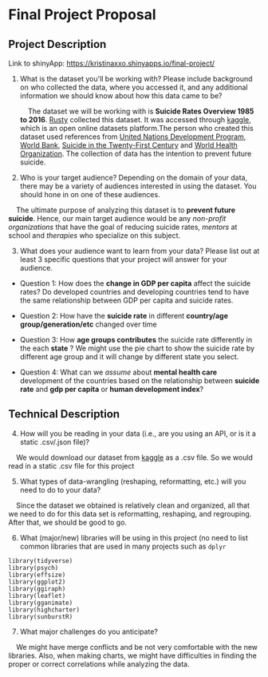 # Final Project Proposal

## Project Description
Link to shinyApp: https://kristinaxxo.shinyapps.io/final-project/

1. What is the dataset you'll be working with?  Please include background on who collected the data, where you accessed it, and any additional information we should know about how this data came to be?

    &nbsp;&nbsp;&nbsp;&nbsp;The dataset we will be working with is **Suicide Rates Overview 1985 to 2016**. [Rusty](https://www.kaggle.com/russellyates88) collected this dataset. It was accessed through [kaggle](https://www.kaggle.com/russellyates88/suicide-rates-overview-1985-to-2016), which is an open online datasets platform.The person who created this dataset used references from [United Nations Development Program](http://hdr.undp.org/en/indicators/137506), [World Bank](http://databank.worldbank.org/data/source/world-development-indicators#), [Suicide in the Twenty-First Century](https://www.kaggle.com/szamil/suicide-in-the-twenty-first-century/notebook) and [World Health Organization](http://www.who.int/mental_health/suicide-prevention/en/). The collection of data has the intention to prevent future suicide.

2. Who is your target audience?  Depending on the domain of your data, there may be a variety of audiences interested in using the dataset.  You should hone in on one of these audiences.

  &nbsp;&nbsp;&nbsp;&nbsp;The ultimate purpose of analyzing this dataset is to **prevent future suicide**. Hence, our main target audience would be any _non-profit organizations_ that have the goal of reducing suicide rates, _mentors_ at school and _therapies_ who specialize on this subject.

3. What does your audience want to learn from your data?  Please list out at least 3 specific questions that your project will answer for your audience.

 - Question 1: How does the **change in GDP per capita** affect the suicide rates? Do developed countries and developing countries tend to have the same relationship between GDP per capita and suicide rates.

 - Question 2: How have the **suicide rate** in different **country/age group/generation/etc** changed over time

 - Question 3: How **age groups contributes** the suicide rate differently in the each **state** ? We might use the pie chart to show the suicide rate by different age group and it will change by different state you select.

 - Question 4: What can we _assume_ about **mental health care** development of the countries based on the relationship between **suicide rate** and **gdp per capita** or **human development index**?


## Technical Description
4. How will you be reading in your data (i.e., are you using an API, or is it a static .csv/.json file)?

 &nbsp;&nbsp;&nbsp;&nbsp;We would download our dataset from [kaggle](https://www.kaggle.com/russellyates88/suicide-rates-overview-1985-to-2016) as a .csv file. So we would read in a static .csv file for this project

5. What types of data-wrangling (reshaping, reformatting, etc.) will you need to do to your data?

 &nbsp;&nbsp;&nbsp;&nbsp;Since the dataset we obtained is relatively clean and organized, all that we need to do for this data set is reformatting, reshaping, and regrouping. After that, we should be good to go.

6. What (major/new) libraries will be using in this project (no need to list common libraries that are used in many projects such as ```dplyr```
 ```
 library(tidyverse)
 library(psych)
 library(effsize)
 library(ggplot2)
 library(ggiraph)
 library(leaflet)
 library(gganimate)
 library(highcharter)
 library(sunburstR)
 ```


7. What major challenges do you anticipate?

 &nbsp;&nbsp;&nbsp;&nbsp;We might have merge conflicts and be not very comfortable with the new libraries. Also, when making charts, we might have difficulties in finding the proper or correct correlations while analyzing the data.
